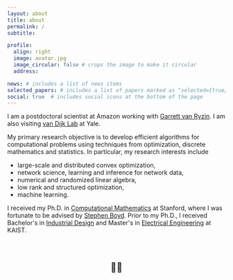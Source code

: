 ```yaml
---
layout: about
title: about
permalink: /
subtitle: 

profile:
  align: right
  image: avatar.jpg
  image_circular: false # crops the image to make it circular
  address: 

news: # includes a list of news items
selected_papers: # includes a list of papers marked as "selected={true}"
social: true  # includes social icons at the bottom of the page
---
```



I am a postdoctoral scientist at Amazon working with <a href="https://scholar.google.com/citations?user=7KI2Fa8AAAAJ&hl=en" target="_blank">Garrett van Ryzin</a>. 
I am also visiting <a href="https://www.vandijklab.org" target="_blank">van Dijk Lab</a> at Yale.


My primary research objective is to develop efficient algorithms for computational problems using techniques from optimization, discrete mathematics and statistics.
In particular, my research interests include
* large-scale and distributed convex optimization,
* network science, learning and inference for network data,
* numerical and randomized linear algebra,
* low rank and structured optimization,
* machine learning.

I received my Ph.D. in 
<a href="https://icme.stanford.edu" target="_blank">Computational Mathematics</a> at Stanford, 
where I was fortunate to be advised by <a href="https://stanford.edu/~boyd/" target="_blank">Stephen Boyd</a>.
Prior to my Ph.D., I received Bachelor's in <a
href="http://id.kaist.ac.kr/index.php?document_srl=21142&mid=rnews"
target="_blank">Industrial Design</a> and Master's in <a
href="https://ee.kaist.ac.kr/en/" target="_blank">Electrical
Engineering</a> at KAIST.



<br />
<br />
<br />


    
<center><strong><a href="https://scholar.google.com/citations?user={{ site.scholar_userid }}" title="Google Scholar"> <i class="ai ai-google-scholar" style="font-size: 4em;"></i> </a></strong>  <span style="font-size: 1.5em;">💙💛</span>  <strong><a href="https://github.com/{{ site.github_username }}" title="GitHub"> <i class="fa-brands fa-github" style="font-size: 4em;"></i> </a></strong></center>
